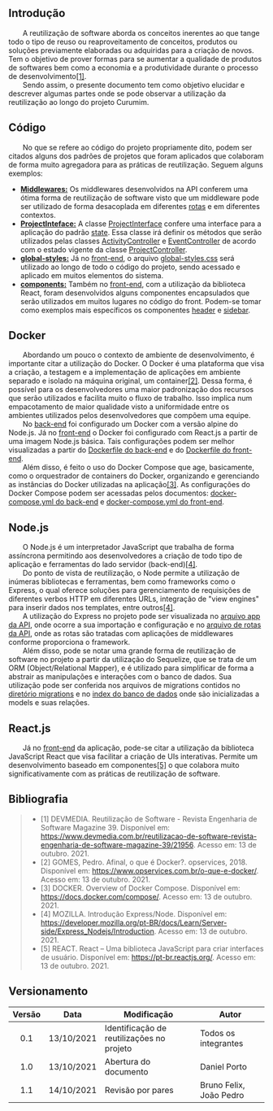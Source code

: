 ## Introdução
&emsp;&emsp;A reutilização de software aborda os conceitos inerentes ao que tange todo o tipo de reuso ou reaproveitamento de conceitos, produtos ou soluções previamente elaboradas ou adquiridas para a criação de novos. Tem o objetivo de prover formas para se aumentar a qualidade de produtos de softwares bem como a economia e a produtividade durante o processo de desenvolvimento[[1]](#bibliografia).<br>
&emsp;&emsp;Sendo assim, o presente documento tem como objetivo elucidar e descrever algumas partes onde se pode observar a utilização da reutilização ao longo do projeto Curumim.

## Código
&emsp;&emsp;No que se refere ao código do projeto propriamente dito, podem ser citados alguns dos padrões de projetos que foram aplicados que colaboram de forma muito agregadora para as práticas de reutilização. Seguem alguns exemplos:

- **[Middlewares:](https://github.com/UnBArqDsw2021-1/2021.1_G6_Curumim_Back-end/blob/develop/src/app/middlewares/middleware.js)** Os middlewares desenvolvidos na API conferem uma ótima forma de reutilização de software visto que um middleware pode ser utilizado de forma desacoplada em diferentes [rotas](https://github.com/UnBArqDsw2021-1/2021.1_G6_Curumim_Back-end/blob/develop/src/routes.js) e em diferentes contextos.
- **[ProjectInteface:](https://github.com/UnBArqDsw2021-1/2021.1_G6_Curumim_Back-end/blob/develop/src/app/utils/ProjectInterface.js)** A classe [ProjectInterface](https://github.com/UnBArqDsw2021-1/2021.1_G6_Curumim_Back-end/blob/develop/src/app/utils/ProjectInterface.js) confere uma interface para a aplicação do padrão [state](../../padroes-de-projeto/gofs-comportamentais/#state). Essa classe irá definir os métodos que serão utilizados pelas classes [ActivityController](https://github.com/UnBArqDsw2021-1/2021.1_G6_Curumim_Back-end/blob/develop/src/app/controllers/ActivityController.js) e [EventController](https://github.com/UnBArqDsw2021-1/2021.1_G6_Curumim_Back-end/blob/develop/src/app/controllers/EventController.js) de acordo com o estado vigente da classe [ProjectController](https://github.com/UnBArqDsw2021-1/2021.1_G6_Curumim_Back-end/blob/develop/src/app/controllers/ProjectController.js).
- **[global-styles:](https://github.com/UnBArqDsw2021-1/2021.1_G6_Curumim_Front-end/blob/develop/app/src/styles/global-styles.css)** Já no [front-end](https://github.com/UnBArqDsw2021-1/2021.1_G6_Curumim_Front-end/tree/develop), o arquivo [global-styles.css](https://github.com/UnBArqDsw2021-1/2021.1_G6_Curumim_Front-end/blob/develop/app/src/styles/global-styles.css) será utilizado ao longo de todo o código do projeto, sendo acessado e aplicado em muitos elementos do sistema.
- **[components:](https://github.com/UnBArqDsw2021-1/2021.1_G6_Curumim_Front-end/blob/develop/app/src/components/)** Também no [front-end](https://github.com/UnBArqDsw2021-1/2021.1_G6_Curumim_Front-end/tree/develop), com a utilização da biblioteca React, foram desenvolvidos alguns componentes encapsulados que serão utilizados em muitos lugares no código do front. Podem-se tomar como exemplos mais específicos os componentes [header](https://github.com/UnBArqDsw2021-1/2021.1_G6_Curumim_Front-end/blob/develop/app/src/components/Header/index.jsx) e [sidebar]().

## Docker 
&emsp;&emsp;Abordando um pouco o contexto de ambiente de desenvolvimento, é importante citar a utilização do Docker. O Docker é uma plataforma que visa a criação, a testagem e a implementação de aplicações em ambiente separado e isolado na máquina original, um container[[2]](#bibliografia). Dessa forma, é possível para os desenvolvedores uma maior padronização dos recursos que serão utilizados e facilita muito o fluxo de trabalho. Isso implica num empacotamento de maior qualidade visto a uniformidade entre os ambientes utilizados pelos desenvolvedores que compõem uma equipe.<br>
&emsp;&emsp;No [back-end](https://github.com/UnBArqDsw2021-1/2021.1_G6_Curumim_Back-end) foi configurado um Docker com a versão alpine do Node.js. Já no [front-end](https://github.com/UnBArqDsw2021-1/2021.1_G6_Curumim_Front-end/tree/develop) o Docker foi configurado com React.js a partir de uma imagem Node.js básica. Tais configurações podem ser melhor visualizadas a partir do [Dockerfile do back-end](https://github.com/UnBArqDsw2021-1/2021.1_G6_Curumim_Back-end/blob/develop/Dockerfile) e do [Dockerfile do front-end](https://github.com/UnBArqDsw2021-1/2021.1_G6_Curumim_Front-end/blob/develop/Dockerfile).<br>
&emsp;&emsp;Além disso, é feito o uso do Docker Compose que age, basicamente, como o orquestrador de containers do Docker, organizando e gerenciando as instâncias do Docker utilizadas na aplicação[[3]](#bibliografia). As configurações do Docker Compose podem ser acessadas pelos documentos: [docker-compose.yml do back-end](https://github.com/UnBArqDsw2021-1/2021.1_G6_Curumim_Back-end/blob/develop/docker-compose.yml) e [docker-compose.yml do front-end](https://github.com/UnBArqDsw2021-1/2021.1_G6_Curumim_Front-end/blob/develop/docker-compose.yml).

## Node.js
&emsp;&emsp;O Node.js é um interpretador JavaScript que trabalha de forma assíncrona permitindo aos desenvolvedores a criação de todo tipo de aplicação e ferramentas do lado servidor (back-end)[[4]](#bibliografia).<br>
&emsp;&emsp;Do ponto de vista de reutilização, o Node permite a utilização de inúmeras bibliotecas e ferramentas, bem como frameworks como o Express, o qual oferece soluções para gerenciamento de requisições de diferentes verbos HTTP em diferentes URLs, integração de "view engines" para inserir dados nos templates, entre outros[[4]](#bibliografia).<br>
&emsp;&emsp;A utilização do Express no projeto pode ser visualizada no [arquivo app da API](https://github.com/UnBArqDsw2021-1/2021.1_G6_Curumim_Back-end/blob/develop/src/app.js), onde ocorre a sua importação e configuração e no [arquivo de rotas da API](https://github.com/UnBArqDsw2021-1/2021.1_G6_Curumim_Back-end/blob/develop/src/routes.js), onde as rotas são tratadas com aplicações de middlewares conforme proporciona o framework.<br>
&emsp;&emsp;Além disso, pode se notar uma grande forma de reutilização de software no projeto a partir da utilização do Sequelize, que se trata de um ORM (Object/Relational Mapper), e é utilizado para simplificar de forma a abstrair as manipulações e interações com o banco de dados. Sua utilização pode ser conferida nos arquivos de migrations contidos no [diretório migrations](https://github.com/UnBArqDsw2021-1/2021.1_G6_Curumim_Back-end/tree/develop/src/database/migrations) e no [index do banco de dados](https://github.com/UnBArqDsw2021-1/2021.1_G6_Curumim_Back-end/blob/develop/src/database/index.js) onde são inicializadas a models e suas relações.

## React.js
&emsp;&emsp;Já no [front-end](https://github.com/UnBArqDsw2021-1/2021.1_G6_Curumim_Front-end/tree/develop) da aplicação, pode-se citar a utilização da biblioteca JavaScript React que visa facilitar a criação de UIs interativas. Permite um desenvolvimento baseado em componentes[[5]](#bibliografia) o que colabora muito significativamente com as práticas de reutilização de software.

## Bibliografia
> - [1] DEVMEDIA. Reutilização de Software - Revista Engenharia de Software Magazine 39. Disponível em: <https://www.devmedia.com.br/reutilizacao-de-software-revista-engenharia-de-software-magazine-39/21956>. Acesso em: 13 de outubro. 2021.
> - [2] GOMES, Pedro. Afinal, o que é Docker?. opservices, 2018. Disponível em: <https://www.opservices.com.br/o-que-e-docker/>. Acesso em: 13 de outubro. 2021.
> - [3] DOCKER. Overview of Docker Compose. Disponível em: <https://docs.docker.com/compose/>. Acesso em: 13 de outubro. 2021.
> - [4] MOZILLA. Introdução Express/Node. Disponível em: <https://developer.mozilla.org/pt-BR/docs/Learn/Server-side/Express_Nodejs/Introduction>. Acesso em: 13 de outubro. 2021.
> - [5] REACT. React – Uma biblioteca JavaScript para criar interfaces de usuário. Disponível em: <https://pt-br.reactjs.org/>. Acesso em: 13 de outubro. 2021.

## Versionamento
| Versão | Data | Modificação | Autor |
|:-:|--|--|--|
|0.1|13/10/2021| Identificação de reutilizações no projeto | Todos os integrantes |
|1.0|13/10/2021| Abertura do documento | Daniel Porto |
|1.1|14/10/2021| Revisão por pares | Bruno Felix, João Pedro |